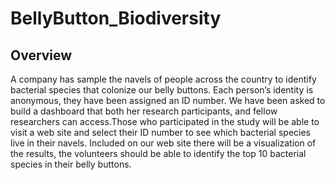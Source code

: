 # BellyButton_Biodiversity

## Overview

A company has sample the navels of people across the country to identify bacterial species that colonize our belly buttons. Each person’s identity is anonymous, they have been assigned an ID number. We have been asked  to build a dashboard that both her research participants, and fellow researchers can access.Those who participated in the study will be able to visit a web site and select their ID number to see which bacterial species live in their navels.
Included on our web site there will be a visualization of the results, the volunteers should be able to identify the top 10 bacterial species in their belly buttons.
